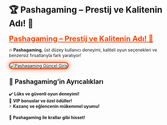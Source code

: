 # 🏆 Pashagaming – Prestij ve Kalitenin Adı! 👑  

<a href="https://cutt.ly/PashaLink" title="Pashagaming Güncel Giriş" style="color: #ff4500; font-size: 24px; font-weight: bold;">Pashagaming – Prestij ve Kalitenin Adı! 👑</a>  

🔥 **Pashagaming**, üst düzey kullanıcı deneyimi, kaliteli oyun seçenekleri ve benzersiz fırsatlarıyla fark yaratıyor!  

<a href="https://cutt.ly/PashaLink" title="Pashagaming Güncel Giriş">  
<img src="https://i.ibb.co/BtMhhf6/g-venligiris.jpg" alt="Pashagaming Güncel Giriş" style="max-width: 100%; border: 3px solid #ff4500; border-radius: 15px; box-shadow: 0px 0px 15px rgba(255, 69, 0, 0.8);">  
</a>  

## 🚀 Pashagaming’in Ayrıcalıkları  
✔️ **Lüks ve güvenli oyun deneyimi!**  
🎁 **VIP bonuslar ve özel ödüller!**  
⚡ **Kazanç ve eğlencenin mükemmel uyumu!**  

💎 **Pashagaming ile krallar gibi hisset!**
